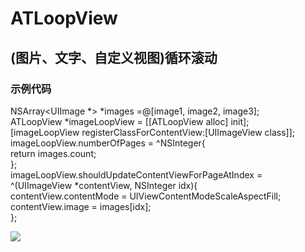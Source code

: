 #  ATLoopView

## (图片、文字、自定义视图)循环滚动

### 示例代码
NSArray<UIImage *> *images =@[image1, image2, image3];<br>
ATLoopView *imageLoopView = [[ATLoopView alloc] init];<br>
[imageLoopView registerClassForContentView:[UIImageView class]];<br>
imageLoopView.numberOfPages = ^NSInteger{<br>
      return images.count;<br>
};<br>
imageLoopView.shouldUpdateContentViewForPageAtIndex = ^(UIImageView *contentView, NSInteger idx){<br>
      contentView.contentMode = UIViewContentModeScaleAspectFill;<br>
      contentView.image = images[idx];<br>
};<br>

 ![](https://raw.githubusercontent.com/lantuhy/ATLoopView/screenshots/screenshot.gif)




